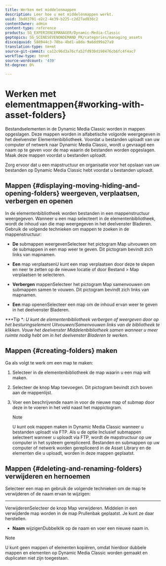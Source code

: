 ```yaml
---
title: Werken met middelenmappen
description: Leer hoe u met middelenmappen werkt.
uuid: 3bd83701-e2c2-4e39-b225-c2d27ad836c2
contentOwner: admin
content-type: reference
products: SG_EXPERIENCEMANAGER/Dynamic-Media-Classic
geptopics: SG_SCENESEVENONDEMAND_PK/categories/managing_assets
discoiquuid: 588944c3-78ba-4bd1-a8da-9a6dd99a27a9
translation-type: tm+mt
source-git-commit: ca12c96d3a76cfa52fd930d190476cb6fc4f4ac7
workflow-type: tm+mt
source-wordcount: '439'
ht-degree: 0%

---
```



# Werken met elementmappen{#working-with-asset-folders}

Bestandselementen in de Dynamic Media Classic worden in mappen opgeslagen. Deze mappen worden in alfabetische volgorde weergegeven in het deelvenster Elementenbibliotheek. Voordat u bestanden uploadt van uw computer of netwerk naar Dynamic Media Classic, wordt u gevraagd een naam op te geven voor de map waarin de bestanden worden opgeslagen. Maak deze mappen voordat u bestanden uploadt.

Zorg ervoor dat u een mapstructuur en organisatie voor het opslaan van uw bestanden op Dynamic Media Classic hebt voordat u bestanden uploadt.

## Mappen {#displaying-moving-hiding-and-opening-folders} weergeven, verplaatsen, verbergen en openen

In de elementenbibliotheek worden bestanden in een mappenstructuur weergegeven. Wanneer u een map selecteert in de elementenbibliotheek, wordt de inhoud van die map weergegeven in het deelvenster Bladeren. Gebruik de volgende technieken om mappen te zoeken in de mappenstructuur:

* **De**
submappen weergevenSelecteer het pictogram Map uitvouwen om de submappen in een map weer te geven. Dit pictogram bevindt zich links van mapnamen.

* **Een**
map verplaatsenU kunt een map verplaatsen door deze te slepen en neer te zetten op de nieuwe locatie of door Bestand > Map verplaatsen te selecteren.

* **Verbergen**
mappenSelecteer het pictogram Map samenvouwen om submappen samen te vouwen. Dit pictogram bevindt zich links van mapnamen.

* **Een**
map openenSelecteer een map om de inhoud ervan weer te geven in het deelvenster Bladeren.

***Tip **: U kunt de elementenbibliotheek verbergen of weergeven door op het besturingselement Uitvouwen/Samenvouwen links van de bibliotheek te klikken. Vouw het deelvenster Middelenbibliotheek samen wanneer u meer ruimte nodig hebt om in het deelvenster Bladeren te werken.*

## Mappen {#creating-folders} maken

Ga als volgt te werk om een map te maken:

1. Selecteer in de elementenbibliotheek de map waarin u een map wilt maken.
1. Selecteer de knop Map toevoegen. Dit pictogram bevindt zich boven aan de mappenlijst.
1. Voer een beschrijvende naam in voor de nieuwe map of submap door deze in te voeren in het veld naast het mappictogram.

   >[!NOTE]
   >
   >U kunt ook mappen maken in Dynamic Media Classic wanneer u bestanden uploadt via FTP. Als u de optie Inclusief submappen selecteert wanneer u uploadt via FTP, wordt de mapstructuur op uw computer in het systeem gerepliceerd. Bestanden en submappen op uw computer of netwerk worden gerepliceerd in de Asset Library en de elementen die u uploadt, worden in deze mappen geplaatst.

## Mappen {#deleting-and-renaming-folders} verwijderen en hernoemen

Selecteer een map en gebruik de volgende technieken om de map te verwijderen of de naam ervan te wijzigen:

* ****
VerwijderenSelecteer de knop Map verwijderen. Middelen in een verwijderde map worden in de map Prullenbak geplaatst. Je kunt ze daar herstellen.

* **Naam**
wijzigenDubbelklik op de naam en voer een nieuwe naam in.

>[!NOTE]
>
>U kunt geen mappen of elementen kopiëren, omdat hierdoor dubbele mappen en elementen op Dynamic Media Classic worden gemaakt en duplicaten niet zijn toegestaan.
